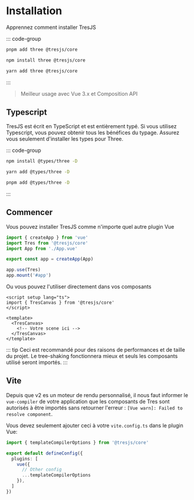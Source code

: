 # Installation

Apprennez comment installer TresJS

::: code-group

```bash [pnpm]
pnpm add three @tresjs/core
```

```bash [npm]
npm install three @tresjs/core
```

```bash [yarn]
yarn add three @tresjs/core
```

:::

> Meilleur usage avec Vue 3.x et Composition API

## Typescript

TresJS est écrit en TypeScript et est entièrement typé. Si vous utilisez Typescript, vous pouvez obtenir tous les bénéfices du typage. Assurez vous seulement d'installer les types pour Three.

::: code-group

```bash [npm]
npm install @types/three -D
```

```bash [yarn]
yarn add @types/three -D
```

```bash [pnpm]
pnpm add @types/three -D
```

:::

## Commencer

Vous pouvez installer TresJS comme n'importe quel autre plugin Vue

```ts
import { createApp } from 'vue'
import Tres from '@tresjs/core'
import App from './App.vue'

export const app = createApp(App)

app.use(Tres)
app.mount('#app')
```

Ou vous pouvez l'utiliser directement dans vos composants

```vue
<script setup lang="ts">
import { TresCanvas } from '@tresjs/core'
</script>

<template>
  <TresCanvas>
    <!-- Votre scene ici -->
  </TresCanvas>
</template>
```

::: tip
Ceci est recommandé pour des raisons de performances et de taille du projet. Le tree-shaking fonctionnera mieux et seuls les composants utilisé seront importés.
:::

## Vite

Depuis que v2 es un moteur de rendu personnalisé, il nous faut informer le `vue-compiler` de votre application que les composants de Tres sont autorisés à être importés sans retourner l'erreur : `[Vue warn]: Failed to resolve component`.

Vous devez seulement ajouter ceci à votre `vite.config.ts` dans le plugin Vue:

```ts
import { templateCompilerOptions } from '@tresjs/core'

export default defineConfig({
  plugins: [
    vue({
      // Other config
      ...templateCompilerOptions
    }),
  ]
})
```
